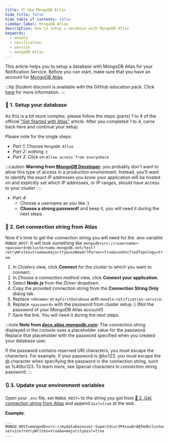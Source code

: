 ```yaml
---
title: 📦 Use MongoDB Atlas
hide_title: false
hide_table_of_contents: false
sidebar_label: MongoDB Atlas
description: How to setup a database with MongoDB Atlas
keywords:
  - moodle
  - notification
  - service
  - mongoDB Atlas
---
```


This article helps you to setup a database with MongoDB Atlas for your Notification Service. Before you can start, make sure that you have an account for [MongoDB Atlas](https://www.mongodb.com/cloud/atlas).

:::tip
Student discount is available with the GitHub education pack. Click [here](https://education.github.com/pack) for more information.
:::

### 🔧 1. Setup your database

As this is a bit more complex, please follow the steps (parts) 1 to 4 of the official ["Get Started with Atlas"](https://docs.atlas.mongodb.com/getting-started) article. After you completed 1 to 4, came back here and continue your setup.

Please note for the single steps:

* *Part 1:* Choose `MongoDB Atlas`
* *Part 2:* nothing :)
* *Part 3:* Click on `Allow access from everywhere`

:::caution
 **Warning from [MongoDB Developer](https://developer.mongodb.com/how-to/use-atlas-on-heroku)**:  you probably don't want to allow this type of access in a production environment. Instead, you'll want to identify the exact IP addresses you know your application will be hosted on and explicitly set which IP addresses, or IP ranges, should have access to your cluster.
:::

* *Part 4:*
  * Choose a username as you like :)
  * **Choose a strong password!** and keep it, you will need it during the next steps

### 🔡 2. Get connection string from Atlas

Now it's time to get the connection string you will need for the .env-variable `MONGO_HOST`. It will look something like `mongodb+srv://<username>:<password>@clustername.mongodb.net/test?retryWrites=true&w=majority&useNewUrlParser=true&useUnifiedTopology=true`.

1. In *Clusters* view, click **Connect** for the cluster to which you want to connect.
2. In *Choose a connection method* view, click **Connect your application**.
3. Select **Node.js** from the *Driver* dropdown.
4. Copy the provided connection string from the **Connection String Only** dialog tab.
5. Replace `<dbname>` or `myFirstDatabase` with `moodle-notification-service`.
6. Replace `<password>` with the password from cluster setup :) (Not the password of your MongoDB Atlas account!)
7. Save the link. You will need it during the next steps.

:::note
**Note from [docs.atlas.mongodb.com](https://docs.atlas.mongodb.com/tutorial/connect-to-your-cluster):** The connection string displayed in the console uses a placeholder value for the password. Replace that placeholder with the password specified when you created your database user.

If the password contains reserved URI characters, you must escape the characters. For example, if your password is @bc123, you must escape the @ character when specifying the password in the connection string, such as %40bc123. To learn more, see Special characters in connection string password.
:::

### 🔃 3. Update your environment variables

Open your `.env` file, set `MONGO_HOST=` to the string you got from [🔡 2. Get connection string from Atlas](#-2-get-connection-string-from-atlas) and append `&ssl=true` at the end.

**Example**:

```shell
...
MONGO_HOST=mongodb+srv://mydatabaseuser:SuperS3cur3P4ssw0rd@fmdbcluster.hmxhr.mongodb.net/notification-service?retryWrites=true&w=majority&ssl=true
...
```
